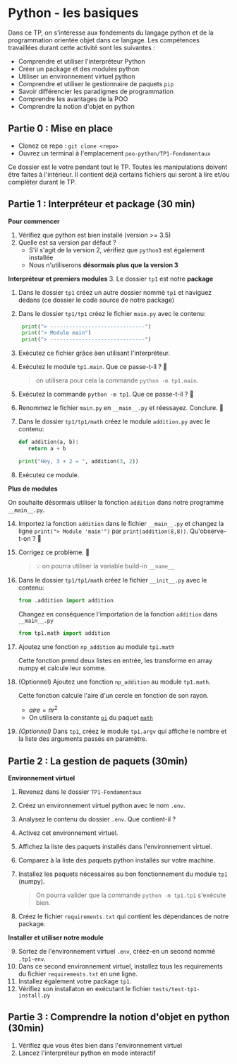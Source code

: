 # Python - les basiques

Dans ce TP, on s'intéresse aux fondements du langage python et de la programmation orientée objet dans ce langage. Les compétences travaillées durant cette activité sont les suivantes : 

- Comprendre et utiliser l'interpréteur Python
- Créer un package et des modules python
- Utiliser un environnement virtuel python
- Comprendre et utiliser le gestionnaire de paquets `pip`
- Savoir différencier les paradigmes de programmation
- Comprendre les avantages de la POO
- Comprendre la notion d'objet en python

## Partie 0 : Mise en place
- Clonez ce repo : `git clone <repo>`
- Ouvrez un terminal à l'emplacement `poo-python/TP1-Fondamentaux`

Ce dossier est le votre pendant tout le TP. Toutes les manipulations doivent être faites à l'intérieur. Il contient déjà certains fichiers qui seront à lire et/ou compléter durant le TP.  

## Partie 1 : Interpréteur et package (30 min)

**Pour commencer**

1. Vérifiez que python est bien installé (version >= 3.5)
1. Quelle est sa version par défaut ?
   - S'il s'agit de la version 2, vérifiez que `python3` est également installée
   - Nous n'utiliserons **désormais plus que la version 3**
     
**Interpréteur et premiers modules**
3. Le dossier `tp1` est notre **package**
1. Dans le dossier `tp1` créez un autre dossier nommé `tp1` et naviguez dedans (ce dossier le code source de notre package)
1. Dans le dossier `tp1/tp1` créez le fichier `main.py` avec le contenu:
      ```python
       print("> ------------------------------")
       print("> Module main")
       print("> ------------------------------")
      ```
1. Exécutez ce fichier grâce àen utilisant l'interpréteur.
1. Exécutez le module `tp1.main`. Que ce passe-t-il ? 🚩
   > on utilisera pour cela la commande `python -m tp1.main`.
1. Exécutez la commande `python -m tp1`. Que ce passe-t-il ? 🚩
1. Renommez le fichier `main.py` en `__main__.py` et réessayez. Conclure. 🚩
1. Dans le dossier `tp1/tp1/math` créez le module `addition.py` avec le contenu:
      ```python
      def addition(a, b):
         return a + b
      
      print("Hey, 3 + 2 = ", addition(3, 2))
      ```
   
1. Exécutez ce module.

**Plus de modules**

On souhaite désormais utiliser la fonction `addition` dans notre programme `__main__.py`.

14. Importez la fonction `addition` dans le fichier `__main__.py` et changez la ligne `print("> Module 'main'")` par `print(addition(8,8))`. Qu'observe-t-on ? 🚩

1. Corrigez ce problème. 🚩
   > 💡 on pourra utiliser la variable build-in `__name__`

1. Dans le dossier `tp1/tp1/math` créez le fichier `__init__.py` avec le contenu:
   ```python
   from .addition import addition
   ```
   Changez en conséquence l'importation de la fonction `addition` dans `__main__.py` 
   ```python
   from tp1.math import addition
   ```
1. Ajoutez une fonction `np_addition` au module `tp1.math`

   Cette fonction prend deux listes en entrée, les transforme en array numpy et calcule leur somme. 

1. (Optionnel) Ajoutez une fonction `np_addition` au module `tp1.math`.

   Cette fonction calcule l'aire d'un cercle en fonction de son rayon.
      - $aire = \pi r^2$
      - On utilisera la constante [`pi`](https://docs.python.org/3/library/math.html#math.pi) du paquet [`math`](https://docs.python.org/3/library/math.html#math.pi)
1. *(Optionnel)* Dans `tp1`, créez le module `tp1.argv` qui affiche le nombre et la liste des arguments passés en paramètre.

## Partie 2 : La gestion de paquets (30min)

**Environnement virtuel**
1. Revenez dans le dossier `TP1-Fondamentaux`
1. Créez un environnement virtuel python avec le nom `.env`.
1. Analysez le contenu du dossier `.env`. Que contient-il ?
1. Activez cet environnement virtuel.
1. Affichez la liste des paquets installés dans l'environnement virtuel.
1. Comparez à la liste des paquets python installés sur votre machine. 
1. Installez les paquets nécessaires au bon fonctionnement du module `tp1` (numpy).
   > On pourra valider que la commande `python -m tp1.tp1` s'exécute bien.

1. Créez le fichier `requirements.txt` qui contient les dépendances de notre package.
   
**Installer et utiliser notre module**

9. Sortez de l'environnement virtuel `.env`, créez-en un second nommé `.tp1-env`.
1. Dans ce second environnement virtuel, installez tous les requirements du fichier `requirements.txt` en une ligne.
1. Installez également votre package `tp1`.
1. Vérifiez son installaton en exécutant le fichier `tests/test-tp1-install.py`

## Partie 3 : Comprendre la notion d'objet en python (30min)

1. Vérifiez que vous êtes bien dans l'environnement virtuel
2. Lancez l'interpréteur python en mode interactif





